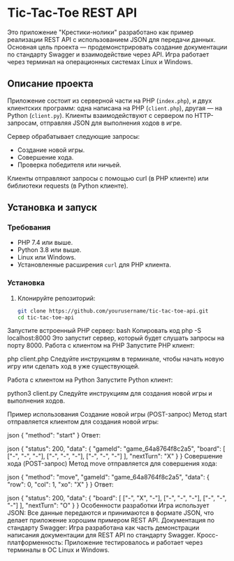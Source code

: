 # Tic-Tac-Toe REST API

Это приложение "Крестики-нолики" разработано как пример реализации REST API с использованием JSON для передачи данных. Основная цель проекта — продемонстрировать создание документации по стандарту Swagger и взаимодействие через API. Игра работает через терминал на операционных системах Linux и Windows.

## Описание проекта

Приложение состоит из серверной части на PHP (`index.php`), и двух клиентских программ: одна написана на PHP (`client.php`), другая — на Python (`client.py`). Клиенты взаимодействуют с сервером по HTTP-запросам, отправляя JSON для выполнения ходов в игре.

Сервер обрабатывает следующие запросы:
- Создание новой игры.
- Совершение хода.
- Проверка победителя или ничьей.

Клиенты отправляют запросы с помощью curl (в PHP клиенте) или библиотеки requests (в Python клиенте).

## Установка и запуск

### Требования
- PHP 7.4 или выше.
- Python 3.8 или выше.
- Linux или Windows.
- Установленные расширения `curl` для PHP клиента.

### Установка

1. Клонируйте репозиторий:
   ```bash
   git clone https://github.com/yourusername/tic-tac-toe-api.git
   cd tic-tac-toe-api
Запустите встроенный PHP сервер:
bash
Копировать код
php -S localhost:8000
Это запустит сервер, который будет слушать запросы на порту 8000.
Работа с клиентом на PHP
Запустите PHP клиент:

php client.php
Следуйте инструкциям в терминале, чтобы начать новую игру или сделать ход в уже существующей.

Работа с клиентом на Python
Запустите Python клиент:

python3 client.py
Следуйте инструкциям для создания новой игры и выполнения ходов.

Пример использования
Создание новой игры (POST-запрос)
Метод start отправляется клиентом для создания новой игры:

json
{
  "method": "start"
}
Ответ:

json
{
  "status": 200,
  "data": {
    "gameId": "game_64a8764f8c2a5",
    "board": [
      ["-", "-", "-"],
      ["-", "-", "-"],
      ["-", "-", "-"]
    ],
    "nextTurn": "X"
  }
}
Совершение хода (POST-запрос)
Метод move отправляется для совершения хода:

json
{
  "method": "move",
  "gameId": "game_64a8764f8c2a5",
  "data": {
    "row": 0,
    "col": 1,
    "xo": "X"
  }
}
Ответ:

json
{
  "status": 200,
  "data": {
    "board": [
      ["-", "X", "-"],
      ["-", "-", "-"],
      ["-", "-", "-"]
    ],
    "nextTurn": "O"
  }
}
Особенности разработки
Игра использует JSON: Все данные передаются и принимаются в формате JSON, что делает приложение хорошим примером REST API.
Документация по стандарту Swagger: Игра разработана как часть демонстрации написания документации для REST API по стандарту Swagger.
Кросс-платформенность: Приложение тестировалось и работает через терминалы в ОС Linux и Windows.
